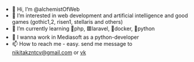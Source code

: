 - 👋 Hi, I’m @alchemistOfWeb
- 👀 I’m interested in web development and artificial intelligence and good games (gothic1,2, risen1, stellaris and others)
- 🌱 I’m currently learning 🐘php, 🟥laravel, 🐋docker, 🐍python
- 🎯 I wanna work in Mediasoft as a python-developer
- 📫 How to reach me - easy. send me message to nikitakzntcv@gmail.com or [vk](https://vk.com/nikita.kuznetsov99)

<!---
alchemistOfWeb/alchemistOfWeb is a ✨ special ✨ repository because its `README.md` (this file) appears on your GitHub profile.
You can click the Preview link to take a look at your changes.
--->

